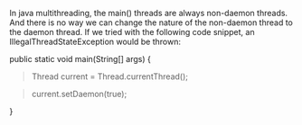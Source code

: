 In java multithreading, the main() threads are always non-daemon
threads. And there is no way we can change the nature of the non-daemon
thread to the daemon thread. If we tried with the following code
snippet, an IllegalThreadStateException would be thrown:

public static void main(String\[\] args) {

>Thread current = Thread.currentThread();

>current.setDaemon(true);

}
